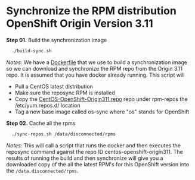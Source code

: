 # Synchronize the RPM distribution OpenShift Origin Version 3.11

**Step 01.** Build the synchronization image 
```bash
  ./build-sync.sh
  ```

*Notes:* We have a [Dockerfile](./Dockerfile) that we use to build a synchronization image so we can download and synchronize the RPM repo from the Origin 3.11 repo. It is assumed that you have docker already running. This script will

* Pull a CentOS latest distribution
* Make sure the reposync RPM is installed
* Copy the [CentOS-OpenShift-Origin311.repo](./rpm-repos/CentOS-OpenShift-Origin311.repo) repo under rpm-repos the /etc/yum.repos.d/ location
* Tag a new base image called os-sync where "os" stands for OpenShift

**Step 02.** Cache all the rpms 
```bash
  ./sync-repos.sh /data/disconnected/rpms
  ```

*Notes:* This will call a script that runs the docker and then executes the reposync command against the repo ID centos-openshift-origin311. The results of running the build and then synchronize will give you a downloaded copy of the all the latest RPM's for this OpenShift version into the `/data.disconnected/rpms`.
